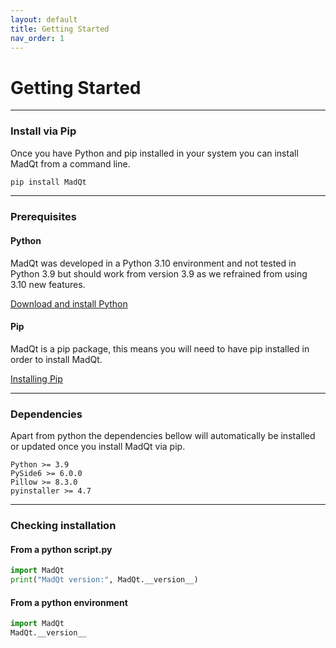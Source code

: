 ```yaml
---
layout: default
title: Getting Started
nav_order: 1
---
```


# Getting Started

***

### Install via Pip
Once you have Python and pip installed in your system you can
install MadQt from a command line.

```python
pip install MadQt
```

***

### Prerequisites

#### Python
MadQt was developed in a Python 3.10 environment
and not tested in Python 3.9 but should work
from version 3.9 as we refrained from using 3.10 new features.

[Download and install Python](https://www.python.org/downloads/)

#### Pip
MadQt is a pip package, this means you will need to have pip installed
in order to install MadQt.

[Installing Pip](https://pip.pypa.io/en/stable/installation/)

***

### Dependencies
Apart from python the dependencies bellow will automatically be
installed or updated once you install MadQt via pip.

```
Python >= 3.9
PySide6 >= 6.0.0
Pillow >= 8.3.0
pyinstaller >= 4.7
```

***

### Checking installation

#### From a python script.py
```python
import MadQt
print("MadQt version:", MadQt.__version__)
```

#### From a python environment
```python
import MadQt
MadQt.__version__
```
